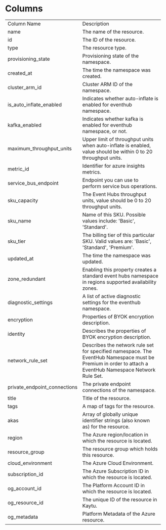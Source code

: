 # Columns  

<table>
	<tr><td>Column Name</td><td>Description</td></tr>
	<tr><td>name</td><td>The name of the resource.</td></tr>
	<tr><td>id</td><td>The ID of the resource.</td></tr>
	<tr><td>type</td><td>The resource type.</td></tr>
	<tr><td>provisioning_state</td><td>Provisioning state of the namespace.</td></tr>
	<tr><td>created_at</td><td>The time the namespace was created.</td></tr>
	<tr><td>cluster_arm_id</td><td>Cluster ARM ID of the namespace.</td></tr>
	<tr><td>is_auto_inflate_enabled</td><td>Indicates whether auto-inflate is enabled for eventhub namespace.</td></tr>
	<tr><td>kafka_enabled</td><td>Indicates whether kafka is enabled for eventhub namespace, or not.</td></tr>
	<tr><td>maximum_throughput_units</td><td>Upper limit of throughput units when auto-inflate is enabled, value should be within 0 to 20 throughput units.</td></tr>
	<tr><td>metric_id</td><td>Identifier for azure insights metrics.</td></tr>
	<tr><td>service_bus_endpoint</td><td>Endpoint you can use to perform service bus operations.</td></tr>
	<tr><td>sku_capacity</td><td>The Event Hubs throughput units, value should be 0 to 20 throughput units.</td></tr>
	<tr><td>sku_name</td><td>Name of this SKU. Possible values include: &#39;Basic&#39;, &#39;Standard&#39;.</td></tr>
	<tr><td>sku_tier</td><td>The billing tier of this particular SKU. Valid values are: &#39;Basic&#39;, &#39;Standard&#39;, &#39;Premium&#39;.</td></tr>
	<tr><td>updated_at</td><td>The time the namespace was updated.</td></tr>
	<tr><td>zone_redundant</td><td>Enabling this property creates a standard event hubs namespace in regions supported availability zones.</td></tr>
	<tr><td>diagnostic_settings</td><td>A list of active diagnostic settings for the eventhub namespace.</td></tr>
	<tr><td>encryption</td><td>Properties of BYOK encryption description.</td></tr>
	<tr><td>identity</td><td>Describes the properties of BYOK encryption description.</td></tr>
	<tr><td>network_rule_set</td><td>Describes the network rule set for specified namespace. The EventHub Namespace must be Premium in order to attach a EventHub Namespace Network Rule Set.</td></tr>
	<tr><td>private_endpoint_connections</td><td>The private endpoint connections of the namespace.</td></tr>
	<tr><td>title</td><td>Title of the resource.</td></tr>
	<tr><td>tags</td><td>A map of tags for the resource.</td></tr>
	<tr><td>akas</td><td>Array of globally unique identifier strings (also known as) for the resource.</td></tr>
	<tr><td>region</td><td>The Azure region/location in which the resource is located.</td></tr>
	<tr><td>resource_group</td><td>The resource group which holds this resource.</td></tr>
	<tr><td>cloud_environment</td><td>The Azure Cloud Environment.</td></tr>
	<tr><td>subscription_id</td><td>The Azure Subscription ID in which the resource is located.</td></tr>
	<tr><td>og_account_id</td><td>The Platform Account ID in which the resource is located.</td></tr>
	<tr><td>og_resource_id</td><td>The unique ID of the resource in Kaytu.</td></tr>
	<tr><td>og_metadata</td><td>Platform Metadata of the Azure resource.</td></tr>
</table>